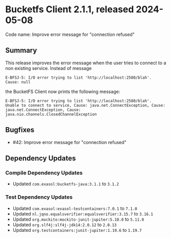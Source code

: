 # Bucketfs Client 2.1.1, released 2024-05-08

Code name: Improve error message for "connection refused"

## Summary

This release improves the error message when the user tries to connect to a non existing service. Instead of message

```
E-BFSJ-5: I/O error trying to list 'http://localhost:2580/blah'. Cause: null
```

the BucketFS Client now prints the following message:

```
E-BFSJ-5: I/O error trying to list 'http://localhost:2580/blah'. Unable to connect to service, Cause: java.net.ConnectException, Cause: java.net.ConnectException, Cause: java.nio.channels.ClosedChannelException
```

## Bugfixes

* #42: Improve error message for "connection refused"

## Dependency Updates

### Compile Dependency Updates

* Updated `com.exasol:bucketfs-java:3.1.1` to `3.1.2`

### Test Dependency Updates

* Updated `com.exasol:exasol-testcontainers:7.0.1` to `7.1.0`
* Updated `nl.jqno.equalsverifier:equalsverifier:3.15.7` to `3.16.1`
* Updated `org.mockito:mockito-junit-jupiter:5.10.0` to `5.11.0`
* Updated `org.slf4j:slf4j-jdk14:2.0.12` to `2.0.13`
* Updated `org.testcontainers:junit-jupiter:1.19.6` to `1.19.7`
